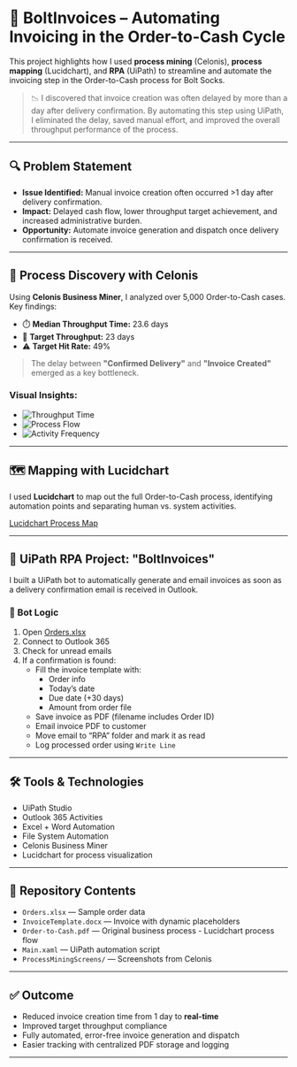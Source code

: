 # 🚀 BoltInvoices – Automating Invoicing in the Order-to-Cash Cycle

This project highlights how I used **process mining** (Celonis), **process mapping** (Lucidchart), and **RPA** (UiPath) to streamline and automate the invoicing step in the Order-to-Cash process for Bolt Socks.

> 📉 I discovered that invoice creation was often delayed by more than a day after delivery confirmation. By automating this step using UiPath, I eliminated the delay, saved manual effort, and improved the overall throughput performance of the process.

---

## 🔍 Problem Statement

- **Issue Identified:** Manual invoice creation often occurred >1 day after delivery confirmation.
- **Impact:** Delayed cash flow, lower throughput target achievement, and increased administrative burden.
- **Opportunity:** Automate invoice generation and dispatch once delivery confirmation is received.

---

## 🔬 Process Discovery with Celonis

Using **Celonis Business Miner**, I analyzed over 5,000 Order-to-Cash cases. Key findings:

- ⏱️ **Median Throughput Time:** 23.6 days  
- 🎯 **Target Throughput:** 23 days  
- ⚠️ **Target Hit Rate:** 49%  

> The delay between **"Confirmed Delivery"** and **"Invoice Created"** emerged as a key bottleneck.

### Visual Insights:
- ![Throughput Time](ProcessMiningScreens/throughput-time.png)
- ![Process Flow](ProcessMiningScreens/process-explorer.png)
- ![Activity Frequency](ProcessMiningScreens/activity-overview.png)

---

## 🗺️ Mapping with Lucidchart

I used **Lucidchart** to map out the full Order-to-Cash process, identifying automation points and separating human vs. system activities.

[Lucidchart Process Map](Order%20to%20Cash.pdf)

---

## 🤖 UiPath RPA Project: "BoltInvoices"

I built a UiPath bot to automatically generate and email invoices as soon as a delivery confirmation email is received in Outlook.

### 🧠 Bot Logic

1. Open [Orders.xlsx](./Orders.xlsx)
2. Connect to Outlook 365
3. Check for unread emails
4. If a confirmation is found:
   - Fill the invoice template with:
     - Order info
     - Today’s date
     - Due date (+30 days)
     - Amount from order file
   - Save invoice as PDF (filename includes Order ID)
   - Email invoice PDF to customer
   - Move email to “RPA” folder and mark it as read
   - Log processed order using `Write Line`

---

## 🛠 Tools & Technologies

- UiPath Studio
- Outlook 365 Activities
- Excel + Word Automation
- File System Automation
- Celonis Business Miner
- Lucidchart for process visualization

---

## 📁 Repository Contents

- `Orders.xlsx` — Sample order data  
- `InvoiceTemplate.docx` — Invoice with dynamic placeholders  
- `Order-to-Cash.pdf` — Original business process - Lucidchart process flow 
- `Main.xaml` — UiPath automation script  
- `ProcessMiningScreens/` — Screenshots from Celonis  


---

## ✅ Outcome

- Reduced invoice creation time from 1 day to **real-time**
- Improved target throughput compliance
- Fully automated, error-free invoice generation and dispatch
- Easier tracking with centralized PDF storage and logging

---


